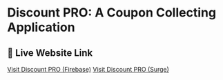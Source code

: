 # Discount PRO: A Coupon Collecting Application

## 📍 Live Website Link

[Visit Discount PRO (Firebase)](https://discount-pro-atiq.web.app)
[Visit Discount PRO (Surge)](http://discount_pro.surge.sh/)
